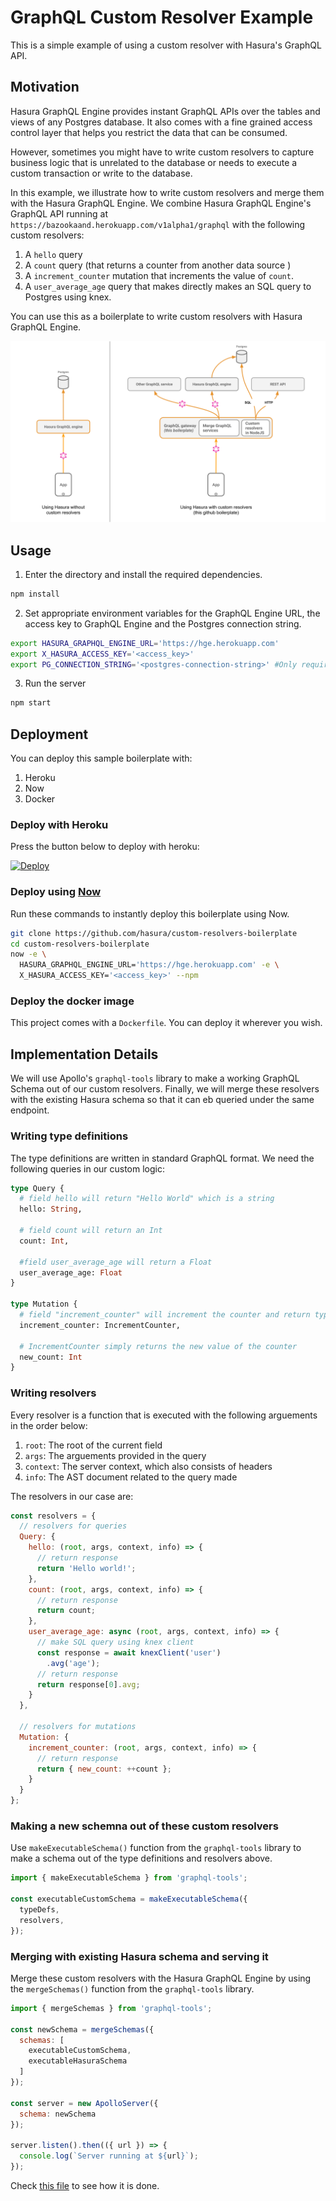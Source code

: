 # GraphQL Custom Resolver Example

This is a simple example of using a custom resolver with Hasura's GraphQL API.

## Motivation

Hasura GraphQL Engine provides instant GraphQL APIs over the tables and views of any Postgres database. It also comes with a fine grained access control layer that helps you restrict the data that can be consumed.

However, sometimes you might have to write custom resolvers to capture business logic that is unrelated to the database or needs to execute a custom transaction or write to the database.

In this example, we illustrate how to write custom resolvers and merge them with the Hasura GraphQL Engine. We combine Hasura GraphQL Engine's GraphQL API running at `https://bazookaand.herokuapp.com/v1alpha1/graphql` with the following custom resolvers:

1. A `hello` query
2. A `count` query (that returns a counter from another data source )
3. A `increment_counter` mutation that increments the value of `count`.
4. A `user_average_age` query that makes directly makes an SQL query to Postgres using knex.

You can use this as a boilerplate to write custom resolvers with Hasura GraphQL Engine.

![Custom resolvers with Hasura GraphQL engine](./assets/custom-resolvers-diagram.png)


## Usage

1. Enter the directory and install the required dependencies.

```bash
npm install
```

2. Set appropriate environment variables for the GraphQL Engine URL, the access key to GraphQL Engine and the Postgres connection string.


```bash
export HASURA_GRAPHQL_ENGINE_URL='https://hge.herokuapp.com'
export X_HASURA_ACCESS_KEY='<access_key>'
export PG_CONNECTION_STRING='<postgres-connection-string>' #Only required for the direct SQL resolver
```

3. Run the server

```bash
npm start
```

## Deployment

You can deploy this sample boilerplate with:

1. Heroku
2. Now
3. Docker

### Deploy with Heroku

Press the button below to deploy with heroku:

[![Deploy](https://www.herokucdn.com/deploy/button.svg)](https://heroku.com/deploy?template=https://github.com/hasura/custom-resolvers-boilerplate)

### Deploy using [Now](https://zeit.co/now)

Run these commands to instantly deploy this boilerplate using Now.

```bash
git clone https://github.com/hasura/custom-resolvers-boilerplate
cd custom-resolvers-boilerplate
now -e \
  HASURA_GRAPHQL_ENGINE_URL='https://hge.herokuapp.com' -e \
  X_HASURA_ACCESS_KEY='<access_key>' --npm
```

### Deploy the docker image

This project comes with a `Dockerfile`. You can deploy it wherever you wish.

## Implementation Details

We will use Apollo's `graphql-tools` library to make a working GraphQL Schema out of our custom resolvers. Finally, we will merge these resolvers with the existing Hasura schema so that it can eb queried under the same endpoint.

### Writing type definitions

The type definitions are written in standard GraphQL format. We need the following queries in our custom logic:


```graphql
type Query {
  # field hello will return "Hello World" which is a string
  hello: String,

  # field count will return an Int
  count: Int,

  #field user_average_age will return a Float
  user_average_age: Float
}

type Mutation {
  # field "increment_counter" will increment the counter and return type IncrementCounter
  increment_counter: IncrementCounter,

  # IncrementCounter simply returns the new value of the counter
  new_count: Int
}
```

### Writing resolvers

Every resolver is a function that is executed with the following arguements in the order below:

1. `root`: The root of the current field
2. `args`: The arguements provided in the query
3. `context`: The server context, which also consists of headers
4. `info`: The AST document related to the query made

The resolvers in our case are:

```js
const resolvers = {
  // resolvers for queries
  Query: {
    hello: (root, args, context, info) => {
      // return response
      return 'Hello world!';
    },
    count: (root, args, context, info) => {
      // return response
      return count;
    },
    user_average_age: async (root, args, context, info) => {
      // make SQL query using knex client
      const response = await knexClient('user')
        .avg('age');
      // return response
      return response[0].avg;
    }
  },

  // resolvers for mutations
  Mutation: {
    increment_counter: (root, args, context, info) => {
      // return response
      return { new_count: ++count };
    }
  }
};
```

### Making a new schemna out of these custom resolvers

Use `makeExecutableSchema()` function from the `graphql-tools` library to make a schema out of the type definitions and resolvers above.

```js
import { makeExecutableSchema } from 'graphql-tools';

const executableCustomSchema = makeExecutableSchema({
  typeDefs,
  resolvers,
});
```

### Merging with existing Hasura schema and serving it

Merge these custom resolvers with the Hasura GraphQL Engine by using the `mergeSchemas()` function from the `graphql-tools` library.

```js
import { mergeSchemas } from 'graphql-tools';

const newSchema = mergeSchemas({
  schemas: [
    executableCustomSchema,
    executableHasuraSchema
  ]
});

const server = new ApolloServer({
  schema: newSchema
});

server.listen().then(({ url }) => {
  console.log(`Server running at ${url}`);
});
```

Check [this file](https://github.com/hasura/custom-resolvers-boilerplate/blob/master/src/index.js) to see how it is done.
